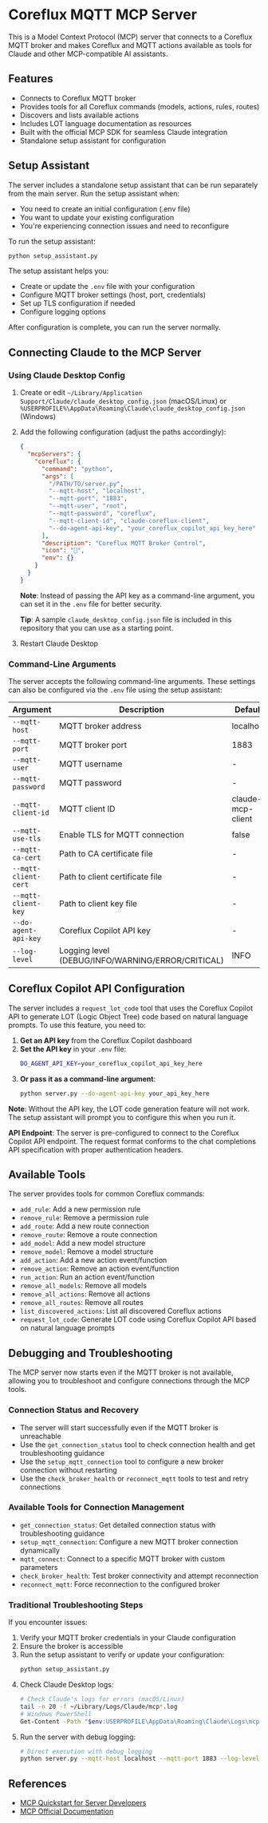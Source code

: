 # Coreflux MQTT MCP Server

This is a Model Context Protocol (MCP) server that connects to a Coreflux MQTT broker and makes Coreflux and MQTT actions available as tools for Claude and other MCP-compatible AI assistants.

## Features

- Connects to Coreflux MQTT broker 
- Provides tools for all Coreflux commands (models, actions, rules, routes)
- Discovers and lists available actions
- Includes LOT language documentation as resources
- Built with the official MCP SDK for seamless Claude integration
- Standalone setup assistant for configuration

## Setup Assistant

The server includes a standalone setup assistant that can be run separately from the main server. Run the setup assistant when:

- You need to create an initial configuration (.env file)
- You want to update your existing configuration
- You're experiencing connection issues and need to reconfigure

To run the setup assistant:

```bash
python setup_assistant.py
```

The setup assistant helps you:

- Create or update the `.env` file with your configuration
- Configure MQTT broker settings (host, port, credentials)
- Set up TLS configuration if needed
- Configure logging options

After configuration is complete, you can run the server normally.

## Connecting Claude to the MCP Server

### Using Claude Desktop Config

1. Create or edit `~/Library/Application Support/Claude/claude_desktop_config.json` (macOS/Linux) or `%USERPROFILE%\AppData\Roaming\Claude\claude_desktop_config.json` (Windows)
2. Add the following configuration (adjust the paths accordingly):
   ```json
   {
     "mcpServers": {
       "coreflux": {
         "command": "python",
         "args": [
           "/PATH/TO/server.py",
           "--mqtt-host", "localhost", 
           "--mqtt-port", "1883",
           "--mqtt-user", "root",
           "--mqtt-password", "coreflux",
           "--mqtt-client-id", "claude-coreflux-client",
           "--do-agent-api-key", "your_coreflux_copilot_api_key_here"
         ],
         "description": "Coreflux MQTT Broker Control",
         "icon": "🔄",
         "env": {}
       }
     }
   }
   ```
   **Note**: Instead of passing the API key as a command-line argument, you can set it in the `.env` file for better security.
   
   **Tip**: A sample `claude_desktop_config.json` file is included in this repository that you can use as a starting point.
3. Restart Claude Desktop

### Command-Line Arguments

The server accepts the following command-line arguments. These settings can also be configured via the `.env` file using the setup assistant:

| Argument | Description | Default |
|----------|-------------|---------|
| `--mqtt-host` | MQTT broker address | localhost |
| `--mqtt-port` | MQTT broker port | 1883 |
| `--mqtt-user` | MQTT username | - |
| `--mqtt-password` | MQTT password | - |
| `--mqtt-client-id` | MQTT client ID | claude-mcp-client |
| `--mqtt-use-tls` | Enable TLS for MQTT connection | false |
| `--mqtt-ca-cert` | Path to CA certificate file | - |
| `--mqtt-client-cert` | Path to client certificate file | - |
| `--mqtt-client-key` | Path to client key file | - |
| `--do-agent-api-key` | Coreflux Copilot API key | - |
| `--log-level` | Logging level (DEBUG/INFO/WARNING/ERROR/CRITICAL) | INFO |

## Coreflux Copilot API Configuration

The server includes a `request_lot_code` tool that uses the Coreflux Copilot API to generate LOT (Logic Object Tree) code based on natural language prompts. To use this feature, you need to:

1. **Get an API key** from the Coreflux Copilot dashboard
2. **Set the API key** in your `.env` file:
   ```bash
   DO_AGENT_API_KEY=your_coreflux_copilot_api_key_here
   ```
3. **Or pass it as a command-line argument**:
   ```bash
   python server.py --do-agent-api-key your_api_key_here
   ```

**Note**: Without the API key, the LOT code generation feature will not work. The setup assistant will prompt you to configure this when you run it.

**API Endpoint**: The server is pre-configured to connect to the Coreflux Copilot API endpoint. The request format conforms to the chat completions API specification with proper authentication headers.

## Available Tools

The server provides tools for common Coreflux commands:

- `add_rule`: Add a new permission rule
- `remove_rule`: Remove a permission rule
- `add_route`: Add a new route connection
- `remove_route`: Remove a route connection
- `add_model`: Add a new model structure
- `remove_model`: Remove a model structure
- `add_action`: Add a new action event/function
- `remove_action`: Remove an action event/function
- `run_action`: Run an action event/function
- `remove_all_models`: Remove all models
- `remove_all_actions`: Remove all actions
- `remove_all_routes`: Remove all routes
- `list_discovered_actions`: List all discovered Coreflux actions
- `request_lot_code`: Generate LOT code using Coreflux Copilot API based on natural language prompts

## Debugging and Troubleshooting

The MCP server now starts even if the MQTT broker is not available, allowing you to troubleshoot and configure connections through the MCP tools.

### Connection Status and Recovery

- The server will start successfully even if the MQTT broker is unreachable
- Use the `get_connection_status` tool to check connection health and get troubleshooting guidance
- Use the `setup_mqtt_connection` tool to configure a new broker connection without restarting
- Use the `check_broker_health` or `reconnect_mqtt` tools to test and retry connections

### Available Tools for Connection Management

- `get_connection_status`: Get detailed connection status with troubleshooting guidance
- `setup_mqtt_connection`: Configure a new MQTT broker connection dynamically
- `mqtt_connect`: Connect to a specific MQTT broker with custom parameters
- `check_broker_health`: Test broker connectivity and attempt reconnection
- `reconnect_mqtt`: Force reconnection to the configured broker

### Traditional Troubleshooting Steps

If you encounter issues:

1. Verify your MQTT broker credentials in your Claude configuration
2. Ensure the broker is accessible 
3. Run the setup assistant to verify or update your configuration:
   ```bash
   python setup_assistant.py
   ```
4. Check Claude Desktop logs:
   ```bash
   # Check Claude's logs for errors (macOS/Linux)
   tail -n 20 -f ~/Library/Logs/Claude/mcp*.log
   # Windows PowerShell
   Get-Content -Path "$env:USERPROFILE\AppData\Roaming\Claude\Logs\mcp*.log" -Tail 20 -Wait
   ```
5. Run the server with debug logging:
   ```bash
   # Direct execution with debug logging
   python server.py --mqtt-host localhost --mqtt-port 1883 --log-level DEBUG
   ```

## References

- [MCP Quickstart for Server Developers](https://modelcontextprotocol.io/quickstart/server)
- [MCP Official Documentation](https://modelcontextprotocol.io/)
